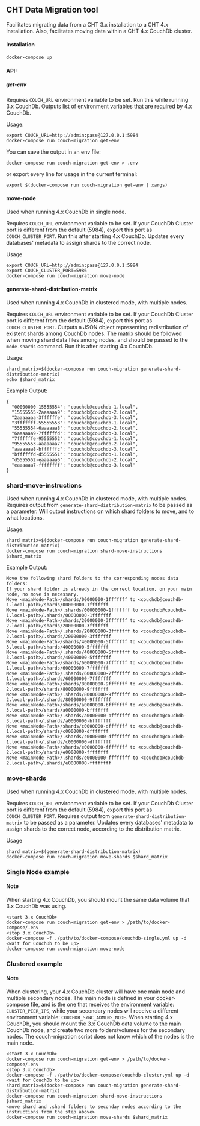 ## CHT Data Migration tool

Facilitates migrating data from a CHT 3.x installation to a CHT 4.x installation.
Also, facilitates moving data within a CHT 4.x CouchDb cluster.

#### Installation
```shell
docker-compose up
```

#### API: 

##### get-env

Requires `COUCH_URL` environment variable to be set.
Run this while running 3.x CouchDb. Outputs list of environment variables that are required by 4.x CouchDb. 

Usage:
```shell
export COUCH_URL=http://admin:pass@127.0.0.1:5984
docker-compose run couch-migration get-env
```

You can save the output in an env file:
```shell
docker-compose run couch-migration get-env > .env
```

or export every line for usage in the current terminal:
```shell
export $(docker-compose run couch-migration get-env | xargs)
```

#### move-node

Used when running 4.x CouchDb in single node.

Requires `COUCH_URL` environment variable to be set. 
If your CouchDb Cluster port is different from the default (5984), export this port as `COUCH_CLUSTER_PORT`.
Run this after starting 4.x CouchDb. Updates every databases' metadata to assign shards to the correct node. 

Usage
```shell
export COUCH_URL=http://admin:pass@127.0.0.1:5984
export COUCH_CLUSTER_PORT=5986
docker-compose run couch-migration move-node
```

#### generate-shard-distribution-matrix

Used when running 4.x CouchDb in clustered mode, with multiple nodes.

Requires `COUCH_URL` environment variable to be set.
If your CouchDb Cluster port is different from the default (5984), export this port as `COUCH_CLUSTER_PORT`.
Outputs a JSON object representing redistribution of existent shards among CouchDb nodes.
The matrix should be followed when moving shard data files among nodes, and should be passed to the `mode-shards` command.
Run this after starting 4.x CouchDb.

Usage:
```shell
shard_matrix=$(docker-compose run couch-migration generate-shard-distribution-matrix)
echo $shard_matrix
```

Example Output:
```shell
{
  "00000000-15555554": "couchdb@couchdb-1.local",
  "15555555-2aaaaaa9": "couchdb@couchdb-2.local",
  "2aaaaaaa-3ffffffe": "couchdb@couchdb-3.local",
  "3fffffff-55555553": "couchdb@couchdb-1.local",
  "55555554-6aaaaaa8": "couchdb@couchdb-2.local",
  "6aaaaaa9-7ffffffd": "couchdb@couchdb-3.local",
  "7ffffffe-95555552": "couchdb@couchdb-1.local",
  "95555553-aaaaaaa7": "couchdb@couchdb-2.local",
  "aaaaaaa8-bffffffc": "couchdb@couchdb-3.local",
  "bffffffd-d5555551": "couchdb@couchdb-1.local",
  "d5555552-eaaaaaa6": "couchdb@couchdb-2.local",
  "eaaaaaa7-ffffffff": "couchdb@couchdb-3.local"
}
```
### shard-move-instructions

Used when running 4.x CouchDb in clustered mode, with multiple nodes.
Requires output from `generate-shard-distribution-matrix` to be passed as a parameter.
Will output instructions on which shard folders to move, and to what locations. 

Usage: 
```shell
shard_matrix=$(docker-compose run couch-migration generate-shard-distribution-matrix)
docker-compose run couch-migration shard-move-instructions $shard_matrix
```

Example Output:
```shell
Move the following shard folders to the corresponding nodes data folders:
If your shard folder is already in the correct location, on your main node, no move is necessary.
Move <mainNode-Path>/shards/00000000-1fffffff to <couchdb@couchdb-1.local-path>/shards/00000000-1fffffff
Move <mainNode-Path>/.shards/00000000-1fffffff to <couchdb@couchdb-1.local-path>/.shards/00000000-1fffffff
Move <mainNode-Path>/shards/20000000-3fffffff to <couchdb@couchdb-2.local-path>/shards/20000000-3fffffff
Move <mainNode-Path>/.shards/20000000-3fffffff to <couchdb@couchdb-2.local-path>/.shards/20000000-3fffffff
Move <mainNode-Path>/shards/40000000-5fffffff to <couchdb@couchdb-3.local-path>/shards/40000000-5fffffff
Move <mainNode-Path>/.shards/40000000-5fffffff to <couchdb@couchdb-3.local-path>/.shards/40000000-5fffffff
Move <mainNode-Path>/shards/60000000-7fffffff to <couchdb@couchdb-1.local-path>/shards/60000000-7fffffff
Move <mainNode-Path>/.shards/60000000-7fffffff to <couchdb@couchdb-1.local-path>/.shards/60000000-7fffffff
Move <mainNode-Path>/shards/80000000-9fffffff to <couchdb@couchdb-2.local-path>/shards/80000000-9fffffff
Move <mainNode-Path>/.shards/80000000-9fffffff to <couchdb@couchdb-2.local-path>/.shards/80000000-9fffffff
Move <mainNode-Path>/shards/a0000000-bfffffff to <couchdb@couchdb-3.local-path>/shards/a0000000-bfffffff
Move <mainNode-Path>/.shards/a0000000-bfffffff to <couchdb@couchdb-3.local-path>/.shards/a0000000-bfffffff
Move <mainNode-Path>/shards/c0000000-dfffffff to <couchdb@couchdb-1.local-path>/shards/c0000000-dfffffff
Move <mainNode-Path>/.shards/c0000000-dfffffff to <couchdb@couchdb-1.local-path>/.shards/c0000000-dfffffff
Move <mainNode-Path>/shards/e0000000-ffffffff to <couchdb@couchdb-2.local-path>/shards/e0000000-ffffffff
Move <mainNode-Path>/.shards/e0000000-ffffffff to <couchdb@couchdb-2.local-path>/.shards/e0000000-ffffffff
```


### move-shards

Used when running 4.x CouchDb in clustered mode, with multiple nodes.

Requires `COUCH_URL` environment variable to be set.
If your CouchDb Cluster port is different from the default (5984), export this port as `COUCH_CLUSTER_PORT`.
Requires output from `generate-shard-distribution-matrix` to be passed as a parameter.
Updates every databases' metadata to assign shards to the correct node, according to the distribution matrix. 

Usage
```shell
shard_matrix=$(generate-shard-distribution-matrix)
docker-compose run couch-migration move-shards $shard_matrix
```

### Single Node example

#### Note
When starting 4.x CouchDb, you should mount the same data volume that 3.x CouchDb was using.

```shell
<start 3.x CouchDb>
docker-compose run couch-migration get-env > /path/to/docker-compose/.env
<stop 3.x CouchDb>
docker-compose -f ./path/to/docker-compose/couchdb-single.yml up -d
<wait for CouchDb to be up>
docker-compose run couch-migration move-node
```

### Clustered example

#### Note
When clustering, your 4.x CouchDb cluster will have one main node and multiple secondary nodes. 
The main node is defined in your docker-compose file, and is the one that receives the environment variable: `CLUSTER_PEER_IPS`, while your secondary nodes will receive a different environment variable: `COUCHDB_SYNC_ADMINS_NODE`.
When starting 4.x CouchDb, you should mount the 3.x CouchDb data volume to the main CouchDb node, and create two more folders/volumes for the secondary nodes.
The couch-migration script does not know which of the nodes is the main node. 

```shell
<start 3.x CouchDb>
docker-compose run couch-migration get-env > /path/to/docker-compose/.env
<stop 3.x Couchdb>
docker-compose -f ./path/to/docker-compose/couchdb-cluster.yml up -d
<wait for CouchDb to be up>
shard_matrix=$(docker-compose run couch-migration generate-shard-distribution-matrix)
docker-compose run couch-migration shard-move-instructions $shard_matrix
<move shard and .shard folders to seconday nodes according to the instructions from the step above>
docker-compose run couch-migration move-shards $shard_matrix
```
